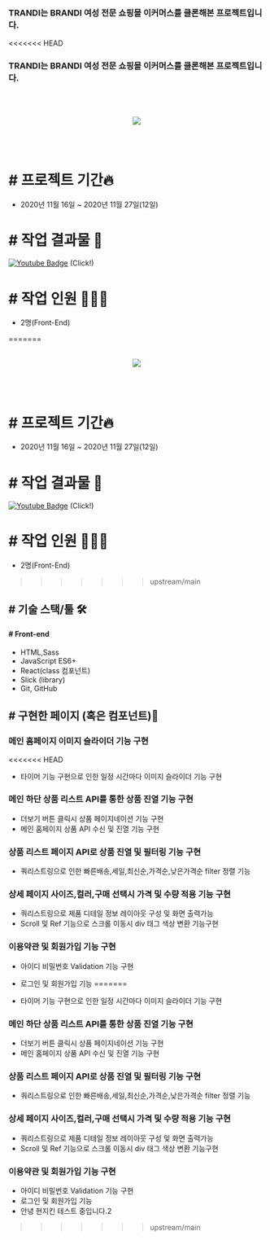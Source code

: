 ### TRANDI는 BRANDI 여성 전문 쇼핑몰 이커머스를 클론해본 프로젝트입니다.

<<<<<<< HEAD
### TRANDI는 BRANDI 여성 전문 쇼핑몰 이커머스를 클론해본 프로젝트입니다.

<br>
<br>
<p align="center">
<img src="https://user-images.githubusercontent.com/68217675/104835114-a68ed400-58e7-11eb-8907-443860adfe8f.jpg"/>
</p>
<br>
<br>

# # 프로젝트 기간🔥

- 2020년 11월 16일 ~ 2020년 11월 27일(12일)


# # 작업 결과물 🎥
 [![Youtube Badge](https://img.shields.io/badge/Youtube-ff0000?style=for-the-badge&logo=youtube&link=https://www.youtube.com/watch?v=19DTSxLyBX0)](https://www.youtube.com/watch?v=19DTSxLyBX0) (Click!)


# # 작업 인원 🧑🏻‍💻
- 2명(Front-End)


=======
<br>
<br>
<p align="center">
<img src="https://user-images.githubusercontent.com/68217675/104835114-a68ed400-58e7-11eb-8907-443860adfe8f.jpg"/>
</p>
<br>
<br>

# # 프로젝트 기간🔥

- 2020년 11월 16일 ~ 2020년 11월 27일(12일)

# # 작업 결과물 🎥

[![Youtube Badge](https://img.shields.io/badge/Youtube-ff0000?style=for-the-badge&logo=youtube&link=https://www.youtube.com/watch?v=19DTSxLyBX0)](https://www.youtube.com/watch?v=19DTSxLyBX0) (Click!)

# # 작업 인원 🧑🏻‍💻

- 2명(Front-End)

>>>>>>> upstream/main
## # 기술 스택/툴 🛠

#### # Front-end

- HTML,Sass
- JavaScript ES6+
- React(class 컴포넌트)
- Slick (library)
- Git, GitHub

## # 구현한 페이지 (혹은 컴포넌트)📔

### 메인 홈페이지 이미지 슬라이더 기능 구현
<<<<<<< HEAD
 - 타이머 기능 구현으로 인한 일정 시간마다 이미지 슬라이더 기능 구현

### 메인 하단 상품 리스트 API를 통한 상품 진열 기능 구현
 - 더보기 버튼 클릭시 상품 페이지네이션 기능 구현
 - 메인 홈페이지 상품 API 수신 및 진열 기능 구현

### 상품 리스트 페이지 API로 상품 진열 및 필터링 기능 구현
 - 쿼리스트링으로 인한 빠른배송,세일,최신순,가격순,낮은가격순 filter 정렬 기능

### 상세 페이지 사이즈,컬러,구매 선택시 가격 및 수량 적용 기능 구현
 - 쿼리스트링으로 제품 디테일 정보 레이아웃 구성 및 화면 출력가능 
 - Scroll 및 Ref 기능으로 스크롤 이동시 div 태그 색상 변환 기능구현

### 이용약관 및 회원가입 기능 구현
 - 아이디 비밀번호 Validation 기능 구현
 - 로그인 및 회원가입 기능
=======

- 타이머 기능 구현으로 인한 일정 시간마다 이미지 슬라이더 기능 구현

### 메인 하단 상품 리스트 API를 통한 상품 진열 기능 구현

- 더보기 버튼 클릭시 상품 페이지네이션 기능 구현
- 메인 홈페이지 상품 API 수신 및 진열 기능 구현

### 상품 리스트 페이지 API로 상품 진열 및 필터링 기능 구현

- 쿼리스트링으로 인한 빠른배송,세일,최신순,가격순,낮은가격순 filter 정렬 기능

### 상세 페이지 사이즈,컬러,구매 선택시 가격 및 수량 적용 기능 구현

- 쿼리스트링으로 제품 디테일 정보 레이아웃 구성 및 화면 출력가능
- Scroll 및 Ref 기능으로 스크롤 이동시 div 태그 색상 변환 기능구현

### 이용약관 및 회원가입 기능 구현

- 아이디 비밀번호 Validation 기능 구현
- 로그인 및 회원가입 기능
- 안녕 현지킨 테스트 중입니다.2
>>>>>>> upstream/main
